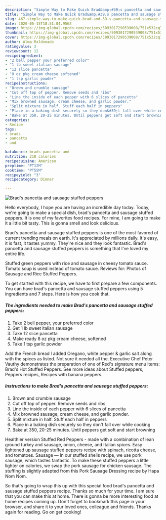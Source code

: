 ```yaml
---
description: "Simple Way to Make Quick Brad&amp;#39;s pancetta and sausage stuffed peppers"
title: "Simple Way to Make Quick Brad&amp;#39;s pancetta and sausage stuffed peppers"
slug: 467-simple-way-to-make-quick-brad-and-39-s-pancetta-and-sausage-stuffed-peppers
date: 2020-05-15T18:51:04.956Z
image: https://img-global.cpcdn.com/recipes/5093017290539008/751x532cq70/brads-pancetta-and-sausage-stuffed-peppers-recipe-main-photo.jpg
thumbnail: https://img-global.cpcdn.com/recipes/5093017290539008/751x532cq70/brads-pancetta-and-sausage-stuffed-peppers-recipe-main-photo.jpg
cover: https://img-global.cpcdn.com/recipes/5093017290539008/751x532cq70/brads-pancetta-and-sausage-stuffed-peppers-recipe-main-photo.jpg
author: Alma Maldonado
ratingvalue: 3
reviewcount: 12
recipeingredient:
- "2 bell pepper your preferred color"
- "1 lb sweet italian sausage"
- "12 slice pancetta"
- "8 oz pkg cream cheese softened"
- "1 tsp garlic powder"
recipeinstructions:
- "Brown and crumble sausage"
- "Cut off top of pepper. Remove seeds and ribs"
- "Line the inside of each pepper with 6 slices of pancetta"
- "Mix browned sausage, cream cheese, and garlic powder."
- "Split mixture in half. Stuff each half in peppers"
- "Place in a baking dish securely so they don&#39;t fall over while cooking"
- "Bake at 350, 20-25 minutes. Until peppers get soft and start browning"
categories:
- Recipe
tags:
- brads
- pancetta
- and

katakunci: brads pancetta and 
nutrition: 218 calories
recipecuisine: American
preptime: "PT12M"
cooktime: "PT55M"
recipeyield: "3"
recipecategory: Dinner

---
```



![Brad&#39;s pancetta and sausage stuffed peppers](https://img-global.cpcdn.com/recipes/5093017290539008/751x532cq70/brads-pancetta-and-sausage-stuffed-peppers-recipe-main-photo.jpg)

Hello everybody, I hope you are having an incredible day today. Today, we're going to make a special dish, brad&#39;s pancetta and sausage stuffed peppers. It is one of my favorites food recipes. For mine, I am going to make it a little bit tasty. This is gonna smell and look delicious.

Brad&#39;s pancetta and sausage stuffed peppers is one of the most favored of current trending meals on earth. It's appreciated by millions daily. It's easy, it is fast, it tastes yummy. They're nice and they look fantastic. Brad&#39;s pancetta and sausage stuffed peppers is something that I've loved my entire life.

Stuffed green peppers with rice and sausage in cheesy tomato sauce. Tomato soup is used instead of tomato sauce. Reviews for: Photos of Sausage and Rice Stuffed Peppers.


To get started with this recipe, we have to first prepare a few components. You can have brad&#39;s pancetta and sausage stuffed peppers using 5 ingredients and 7 steps. Here is how you cook that.

<!--inarticleads1-->

##### The ingredients needed to make Brad&#39;s pancetta and sausage stuffed peppers:

1. Take 2 bell pepper, your preferred color
1. Get 1 lb sweet italian sausage
1. Take 12 slice pancetta
1. Make ready 8 oz pkg cream cheese, softened
1. Take 1 tsp garlic powder


Add the French bread I added Oregano, white pepper &amp; garlic salt along with the spices as listed. Not sure it needed all the. Executive Chef Peter Vauthy demonstrates the preparation of one of Red&#39;s signature menu items: Brad&#39;s Hot Stuffed Peppers. See more ideas about Stuffed peppers, Peppers recipes, Recipes with banana peppers. 

<!--inarticleads2-->

##### Instructions to make Brad&#39;s pancetta and sausage stuffed peppers:

1. Brown and crumble sausage
1. Cut off top of pepper. Remove seeds and ribs
1. Line the inside of each pepper with 6 slices of pancetta
1. Mix browned sausage, cream cheese, and garlic powder.
1. Split mixture in half. Stuff each half in peppers
1. Place in a baking dish securely so they don&#39;t fall over while cooking
1. Bake at 350, 20-25 minutes. Until peppers get soft and start browning


Healthier version Stuffed Red Peppers - made with a combination of lean ground turkey and sausage, onion, cheese, and Italian spices. Easy lightened up sausage stuffed peppers recipe with spinach, ricotta cheese, and tomatoes. Sausage — In our stuffed shells recipe, we use pork sausage, which tastes fantastic. To make these stuffed peppers a little lighter on calories, we swap the pork sausage for chicken sausage. The stuffing is slightly adapted from this Pork Sausage Dressing recipe by Hapa Nom Nom. 

So that's going to wrap this up with this special food brad&#39;s pancetta and sausage stuffed peppers recipe. Thanks so much for your time. I am sure that you can make this at home. There is gonna be more interesting food at home recipes coming up. Don't forget to bookmark this page in your browser, and share it to your loved ones, colleague and friends. Thanks again for reading. Go on get cooking!
